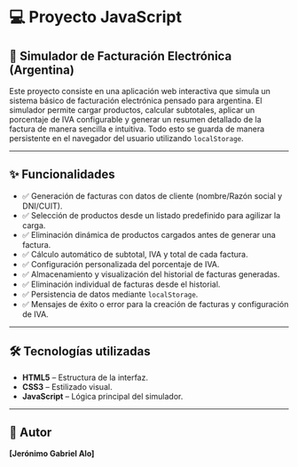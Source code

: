 # 💻 Proyecto JavaScript

## 🧾 Simulador de Facturación Electrónica (Argentina)

Este proyecto consiste en una aplicación web interactiva que simula un sistema básico de facturación electrónica pensado para argentina. El simulador permite cargar productos, calcular subtotales, aplicar un porcentaje de IVA configurable y generar un resumen detallado de la factura de manera sencilla e intuitiva. Todo esto se guarda de manera persistente en el navegador del usuario utilizando `localStorage`.

---

## ✨ Funcionalidades

- ✅ Generación de facturas con datos de cliente (nombre/Razón social y DNI/CUIT).
- ✅ Selección de productos desde un listado predefinido para agilizar la carga.
- ✅ Eliminación dinámica de productos cargados antes de generar una factura.
- ✅ Cálculo automático de subtotal, IVA y total de cada factura.
- ✅ Configuración personalizada del porcentaje de IVA.
- ✅ Almacenamiento y visualización del historial de facturas generadas.
- ✅ Eliminación individual de facturas desde el historial.
- ✅ Persistencia de datos mediante `localStorage`.
- ✅ Mensajes de éxito o error para la creación de facturas y configuración de IVA.

---

## 🛠️ Tecnologías utilizadas

- **HTML5** – Estructura de la interfaz.
- **CSS3** – Estilizado visual.
- **JavaScript** – Lógica principal del simulador.

---

## 📧 Autor

**[Jerónimo Gabriel Alo]**  
